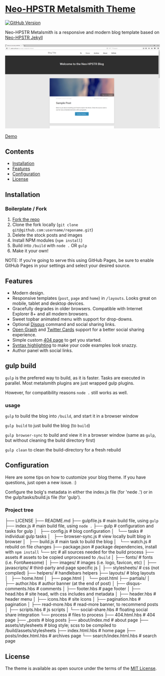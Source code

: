 # [Neo-HPSTR Metalsmith Theme][6]

[![GitHub Version][3]][4]

Neo-HPSTR Metalsmith is a responsive and modern blog template based on [Neo-HPSTR Jekyll][1]

![Preview][5]

[Demo][6]

## Contents

- [Installation](#installation)
- [Features](#features)
- [Configuration](#configuration)
- [License](#license)

## Installation

### Boilerplate / Fork

1. [Fork the repo][7]
1. Clone the fork locally (`git clone git@github.com:username/reponame.git`)
1. Delete the stock posts and images
1. Install NPM modules (`npm install`)
1. Build into `/build` with `node .` OR `gulp`
1. Make it your own!

NOTE: If you're going to serve this using GitHub Pages, be sure to enable GitHub Pages in your settings and select your desired source.

## Features

* Modern design.
* Responsive templates (`post`, `page` and `home`) in `/layouts`. Looks great on mobile, tablet and desktop devices.
* Gracefully degrades in older browsers. Compatible with Internet Explorer 8+ and all modern browsers.
* Sweet topbar animated menu with support for drop-downs.
* Optional [Disqus][8] command and social sharing links.
* [Open Graph][9] and [Twitter Cards][10] support for a better social sharing experience.
* Simple custom [404 page](content/404.html.hbs) to get you started.
* [Syntax highlighting](#) to make your code examples look snazzy.
* Author panel with social links.

## gulp build
`gulp` is the prefered way to build, as it is faster. Tasks are executed in parallel. Most metalsmith plugins are just wrapped gulp plugins.

However, for compatibility reasons `node .` still works as well.

### usage
`gulp` to build the blog into `/build`, and start it in a browser window

`gulp build` to just build the blog (to `build`)

`gulp browser-sync` to build and view it in a browser window (same as `gulp`, but without cleaning the build directory first)

`gulp clean` to clean the build-directory for a fresh rebuild

## Configuration

Here are some tips on how to customize your blog theme. If you have questions, just open a new issue. :)

Configure the bolg's metadata in either the index.js file (for 'nede .') or in the gulp/tasks/build.js file (for 'gulp').

### Project tree

├── LICENSE
├── README.md
├── gulpfile.js                     # main build file, using `gulp`
├── index.js                        # main build file, using `node .`
├── gulp                            # configuration and tasks for gulp
│   ├── config.js                   # blog configuration
│   └── tasks                       # individual gulp tasks
│       ├── browser-sync.js         # view locally built blog in browser
│       ├── build.js                # main task to build the blog
│       └── watch.js                # rebuild on file changes
├── package.json                    # package dependencies, install with `npm install`
└── src                             # all sources needed for the build process
    ├── assets                      # assets to be copied unprocessed to `/build`
    │   ├── fonts/                  # fonts (i.e. FontAwesome)
    │   ├── images/                 # images (i.e. logo, favicon, etc)
    │   ├── javascripts/            # third-party and page specific js
    │   ├── stylesheets/            # css (not compiled)
    ├── helpers/                    # handlebars helpers
    ├── layouts/                    # blog layouts
    │   ├── home.html
    │   ├── page.html
    │   └── post.html
    ├── partials/
    │   ├── author.hbs              # author banner (at the end of post)
    │   ├── disqus-comments.hbs     # comments
    │   ├── footer.hbs              # page footer
    │   ├── head.hbs                # site head, with css includes and metadata
    │   ├── header.hbs              # header menu
    │   ├── icons.hbs               # site icons
    │   ├── pagination.hbs          # pagination
    │   ├── read-more.hbs           # read-more banner, to recommend posts
    │   ├── scripts.hbs             # js scripts
    │   └── social-share.hbs        # floating social share integration
    └── process                     # files to process
        ├── 404.html.hbs            # 404 page
        ├── _posts                  # blog posts
        ├── about/index.md          # about page
        ├── assets/stylesheets      # blog style; scss to be compiled to /build/assets/stylesheets
        ├── index.html.hbs          # home page
        ├── posts/index.html.hbs    # archives page
        └── search/index.html.hbs   # search page


## License

The theme is available as open source under the terms of the [MIT License][2].

[1]: https://github.com/aron-bordin/neo-hpstr-jekyll-theme
[2]: http://opensource.org/licenses/MIT
[3]: https://badge.fury.io/gh/tjpeden%2Fneo-hpstr-metalsmith-theme.svg
[4]: https://badge.fury.io/gh/tjpeden%2Fneo-hpstr-metalsmith-theme
[5]: /src/assets/images/neo-hpstr-metalsmith-theme.png?raw=true
[6]: http://peden.software/neo-hpstr-metalsmith-theme
[7]: https://github.com/tjpeden/neo-hpstr-metalsmith-theme
[8]: http://disqus.com
[9]: https://developers.facebook.com/docs/opengraph
[10]: https://dev.twitter.com/docs/cards
